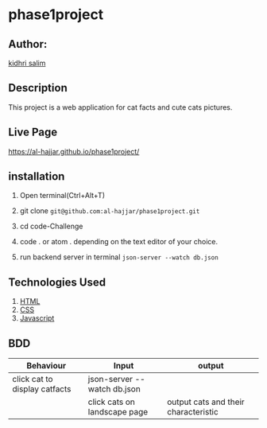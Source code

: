 # phase1project
## Author:
[kidhri salim](https:yueyyt)

## Description
This project is a web application for cat facts and cute cats pictures.

## Live Page
https://al-hajjar.github.io/phase1project/


## installation
1. Open terminal(Ctrl+Alt+T)
2. git clone ```git@github.com:al-hajjar/phase1project.git```

3. cd code-Challenge
4. code . or atom . depending on the text editor of your choice.
5. run backend server in terminal ```json-server --watch db.json```


## Technologies Used
1. [HTML](https://)
2. [CSS](https://)
3. [Javascript](https://)


## BDD
|Behaviour                  | Input                                 |                                     output|
| -----------------------   | ------------------------------------- | ----------------------------------------- |
| click cat to display catfacts |  json-server --watch db.json          |           |
|    |      click cats on landscape page                                  |   output cats and their characteristic
